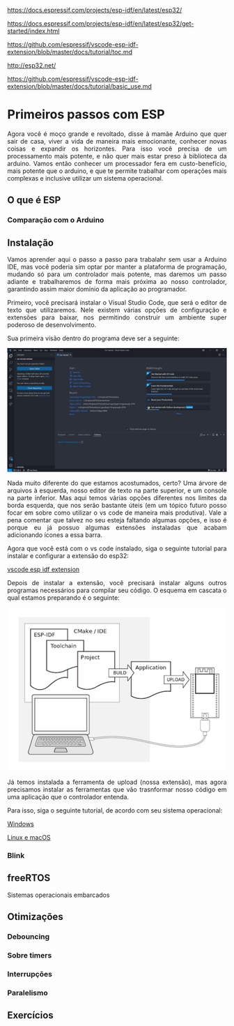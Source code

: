 <div style='text-align: justify'>

https://docs.espressif.com/projects/esp-idf/en/latest/esp32/

https://docs.espressif.com/projects/esp-idf/en/latest/esp32/get-started/index.html

https://github.com/espressif/vscode-esp-idf-extension/blob/master/docs/tutorial/toc.md

http://esp32.net/

https://github.com/espressif/vscode-esp-idf-extension/blob/master/docs/tutorial/basic_use.md



Primeiros passos com ESP
=

Agora você é moço grande e revoltado, disse à mamãe Arduino que quer sair de casa, viver a vida de maneira mais emocionante, conhecer novas coisas e expandir os horizontes. Para isso você precisa de um processamento mais potente, e não quer mais estar preso à biblioteca da arduino. Vamos então conhecer um processador fera em custo-benefício, mais potente que o arduino, e que te permite trabalhar com operações mais complexas e inclusive utilizar um sistema operacional.

O que é ESP
-

### Comparação com o Arduino <h3>



Instalação
-

Vamos aprender aqui o passo a passo para trabalahr sem usar a Arduino IDE, mas você poderia sim optar por manter a plataforma de programação, mudando só para um controlador mais potente, mas daremos um passo adiante e trabalharemos de forma mais próxima ao nosso controlador, garantindo assim maior domínio da aplicação ao programador.

Primeiro, você precisará instalar o Visual Studio Code, que será o editor de texto que utilizaremos. Nele existem várias opções de configuração e extensões para baixar, nos permitindo construir um ambiente super poderoso de desenvolvimento.

Sua primeira visão dentro do programa deve ser a seguinte:

![Image](../images/vscode.png)

Nada muito diferente do que estamos acostumados, certo? Uma árvore de arquivos à esquerda, nosso editor de texto na parte superior, e um console na parte inferior. Mas aqui temos várias opções diferentes nos limites da borda esquerda, que nos serão bastante úteis (em um tópico futuro posso focar em sobre como utilizar o vs code de maneira mais produtiva). Vale a pena comentar que talvez no seu esteja faltando algumas opções, e isso é porque eu já possuo algumas extensões instaladas que acabam adicionando ícones a essa barra. 

Agora que você está com o vs code instalado, siga o seguinte tutorial para instalar e configurar a extensão do esp32:

[vscode esp idf extension](https://github.com/espressif/vscode-esp-idf-extension/blob/master/docs/tutorial/install.md)

Depois de instalar a extensão, você precisará instalar alguns outros programas necessários para compilar seu código. O esquema em cascata o qual estamos preparando é o seguinte:

![Image](../images/esp32_cascade_project.png)

Já temos instalada a ferramenta de upload (nossa extensão), mas agora precisamos instalar as ferramentas que vão trasnformar nosso código em uma aplicação que o controlador entenda.

Para isso, siga o seguinte tutorial, de acordo com seu sistema operacional:

[Windows](https://docs.espressif.com/projects/esp-idf/en/latest/esp32/get-started/windows-setup.html)

[Linux e macOS](https://docs.espressif.com/projects/esp-idf/en/latest/esp32/get-started/linux-macos-setup.html)

### Blink <h3>



freeRTOS
-
Sistemas operacionais embarcados

Otimizações
-
### Debouncing <h3>

### Sobre timers <h3>

### Interrupções <h3>

### Paralelismo <h3>

Exercícios
-

</div>